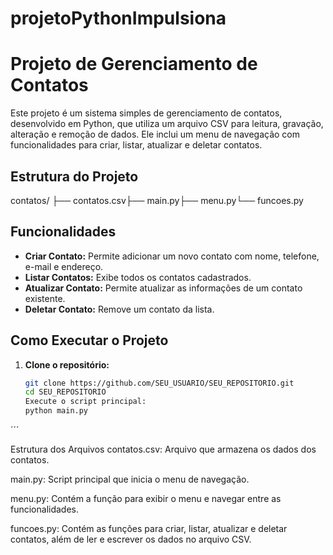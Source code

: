 # projetoPythonImpulsiona

# Projeto de Gerenciamento de Contatos

Este projeto é um sistema simples de gerenciamento de contatos, desenvolvido em Python, que utiliza um arquivo CSV para leitura, gravação, alteração e remoção de dados. 
Ele inclui um menu de navegação com funcionalidades para criar, listar, atualizar e deletar contatos.

## Estrutura do Projeto
contatos/ ├── contatos.csv├── main.py├── menu.py└── funcoes.py

## Funcionalidades

- **Criar Contato:** Permite adicionar um novo contato com nome, telefone, e-mail e endereço.
- **Listar Contatos:** Exibe todos os contatos cadastrados.
- **Atualizar Contato:** Permite atualizar as informações de um contato existente.
- **Deletar Contato:** Remove um contato da lista.

## Como Executar o Projeto

1. **Clone o repositório:**
   ```sh
   git clone https://github.com/SEU_USUARIO/SEU_REPOSITORIO.git
   cd SEU_REPOSITORIO
   Execute o script principal:
   python main.py
´´´

Estrutura dos Arquivos
contatos.csv: Arquivo que armazena os dados dos contatos.

main.py: Script principal que inicia o menu de navegação.

menu.py: Contém a função para exibir o menu e navegar entre as funcionalidades.

funcoes.py: Contém as funções para criar, listar, atualizar e deletar contatos, além de ler e escrever os dados no arquivo CSV.

